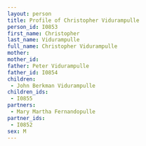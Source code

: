 ```yaml
---
layout: person
title: Profile of Christopher Vidurampulle
person_id: I0853
first_name: Christopher
last_name: Vidurampulle
full_name: Christopher Vidurampulle
mother: 
mother_id: 
father: Peter Vidurampulle
father_id: I0854
children:
 - John Berkman Vidurampulle
children_ids:
 - I0855
partners:
 - Mary Martha Fernandopulle
partner_ids:
 - I0852
sex: M
---
```


